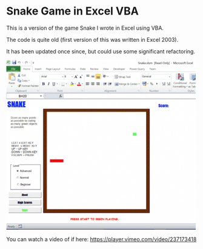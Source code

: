 # Snake Game in Excel VBA

This is a version of the game Snake I wrote in Excel using VBA.

The code is quite old (first version of this was written in Excel 2003).

It has been updated once since, but could use some significant refactoring.


<img src=screenshots/snake.gif width=500>

You can watch a video of if here: https://player.vimeo.com/video/237173418

